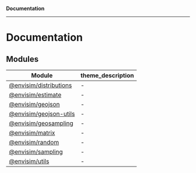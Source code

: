 **Documentation**

---

# Documentation

## Modules

| Module                                                     | theme_description |
| ---------------------------------------------------------- | ----------------- |
| [@envisim/distributions](@envisim/distributions/README.md) | -                 |
| [@envisim/estimate](@envisim/estimate/README.md)           | -                 |
| [@envisim/geojson](@envisim/geojson/README.md)             | -                 |
| [@envisim/geojson-utils](@envisim/geojson-utils/README.md) | -                 |
| [@envisim/geosampling](@envisim/geosampling/README.md)     | -                 |
| [@envisim/matrix](@envisim/matrix/README.md)               | -                 |
| [@envisim/random](@envisim/random/README.md)               | -                 |
| [@envisim/sampling](@envisim/sampling/README.md)           | -                 |
| [@envisim/utils](@envisim/utils/README.md)                 | -                 |
